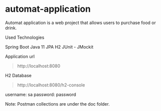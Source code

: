 # automat-application

Automat application is a web project that allows users to purchase food or drink.

Used Technologies

Spring Boot
Java 11
JPA
H2
JUnit - JMockit

Application url

> http://localhost:8080

H2 Database

> http://localhost:8080/h2-console

username: sa
password: password

Note: Postman collections are under the doc folder.
